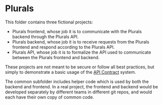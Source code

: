 Plurals
=======

This folder contains three fictional projects:

 * Plurals frontend, whose job it is to communicate with the Plurals backend through the Plurals API.
 * Plurals backend, whose job it is to receive requests from the Plurals frontend and respond according to the Plurals API.
 * Plurals API, whose job it is to formalize the API used to communicate between the Plurals frontend and backend.

These projects are not meant to be secure or follow all best practices, but simply to demonstrate a basic usage of the [API Contract](https://github.com/alberto56/api_contract) system.

The common subfolder includes helper code which is used by both the backend and frontend. In a real project, the frontend and backend would be developed separately by different teams in different git repos, and would each have their own copy of common code.
